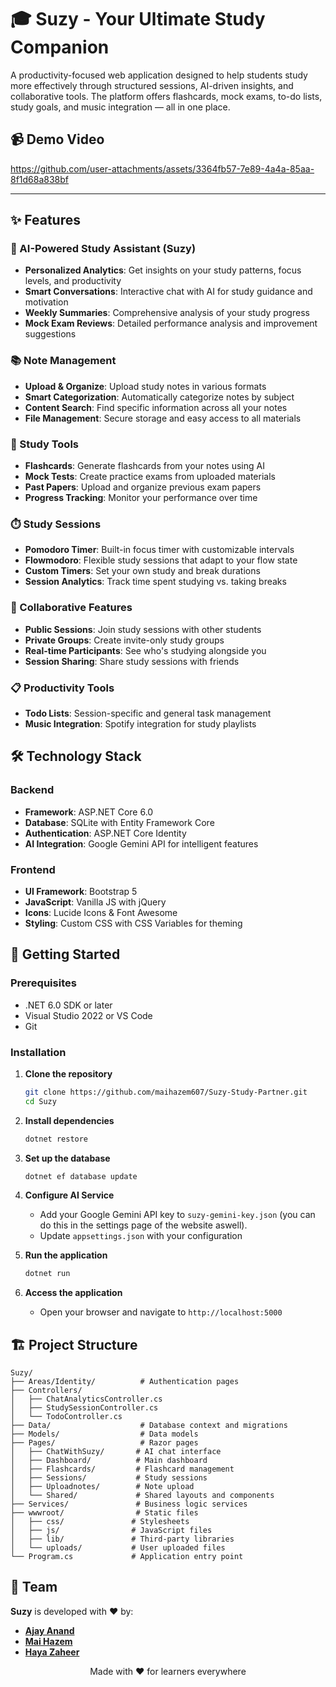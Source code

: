 # 🎓 Suzy - Your Ultimate Study Companion

A productivity-focused web application designed to help students study more effectively through structured sessions, AI-driven insights, and collaborative tools. The platform offers flashcards, mock exams, to-do lists, study goals, and music integration — all in one place.

## 📹 Demo Video

https://github.com/user-attachments/assets/3364fb57-7e89-4a4a-85aa-8f1d68a838bf

---

## ✨ Features

### 🤖 AI-Powered Study Assistant (Suzy)

- **Personalized Analytics**: Get insights on your study patterns, focus levels, and productivity
- **Smart Conversations**: Interactive chat with AI for study guidance and motivation
- **Weekly Summaries**: Comprehensive analysis of your study progress
- **Mock Exam Reviews**: Detailed performance analysis and improvement suggestions

### 📚 Note Management

- **Upload & Organize**: Upload study notes in various formats
- **Smart Categorization**: Automatically categorize notes by subject
- **Content Search**: Find specific information across all your notes
- **File Management**: Secure storage and easy access to all materials

### 🧠 Study Tools

- **Flashcards**: Generate flashcards from your notes using AI
- **Mock Tests**: Create practice exams from uploaded materials
- **Past Papers**: Upload and organize previous exam papers
- **Progress Tracking**: Monitor your performance over time

### ⏱️ Study Sessions

- **Pomodoro Timer**: Built-in focus timer with customizable intervals
- **Flowmodoro**: Flexible study sessions that adapt to your flow state
- **Custom Timers**: Set your own study and break durations
- **Session Analytics**: Track time spent studying vs. taking breaks

### 👥 Collaborative Features

- **Public Sessions**: Join study sessions with other students
- **Private Groups**: Create invite-only study groups
- **Real-time Participants**: See who's studying alongside you
- **Session Sharing**: Share study sessions with friends

### 📋 Productivity Tools

- **Todo Lists**: Session-specific and general task management
- **Music Integration**: Spotify integration for study playlists

## 🛠️ Technology Stack

### Backend

- **Framework**: ASP.NET Core 6.0
- **Database**: SQLite with Entity Framework Core
- **Authentication**: ASP.NET Core Identity
- **AI Integration**: Google Gemini API for intelligent features

### Frontend

- **UI Framework**: Bootstrap 5
- **JavaScript**: Vanilla JS with jQuery
- **Icons**: Lucide Icons & Font Awesome
- **Styling**: Custom CSS with CSS Variables for theming

## 🚀 Getting Started

### Prerequisites

- .NET 6.0 SDK or later
- Visual Studio 2022 or VS Code
- Git

### Installation

1. **Clone the repository**

   ```bash
   git clone https://github.com/maihazem607/Suzy-Study-Partner.git
   cd Suzy
   ```

2. **Install dependencies**

   ```bash
   dotnet restore
   ```

3. **Set up the database**

   ```bash
   dotnet ef database update
   ```

4. **Configure AI Service**

   - Add your Google Gemini API key to `suzy-gemini-key.json` (you can do this in the settings page of the website aswell).
   - Update `appsettings.json` with your configuration

5. **Run the application**

   ```bash
   dotnet run
   ```

6. **Access the application**
   - Open your browser and navigate to `http://localhost:5000`

## 🏗️ Project Structure

```
Suzy/
├── Areas/Identity/          # Authentication pages
├── Controllers/
│   ├── ChatAnalyticsController.cs
│   ├── StudySessionController.cs
│   └── TodoController.cs
├── Data/                    # Database context and migrations
├── Models/                  # Data models
├── Pages/                   # Razor pages
│   ├── ChatWithSuzy/       # AI chat interface
│   ├── Dashboard/          # Main dashboard
│   ├── Flashcards/         # Flashcard management
│   ├── Sessions/           # Study sessions
│   ├── Uploadnotes/        # Note upload
│   └── Shared/             # Shared layouts and components
├── Services/               # Business logic services
├── wwwroot/                # Static files
│   ├── css/               # Stylesheets
│   ├── js/                # JavaScript files
│   ├── lib/               # Third-party libraries
│   └── uploads/           # User uploaded files
└── Program.cs             # Application entry point
```

## 👥 Team

**Suzy** is developed with ❤️ by:

- **[Ajay Anand](https://www.linkedin.com/in/ajay-anand-s-8a30a62b7/)**
- **[Mai Hazem](https://www.linkedin.com/in/mai-hazem-7a5459251/)**
- **[Haya Zaheer](https://www.linkedin.com/in/haya-zaheer-715b871b0/)**

<div align="center">
  <p>Made with ❤️ for learners everywhere</p>
</div>
